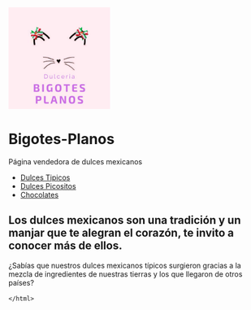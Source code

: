 <img src="Milogotipo.png" width="200" height="200" />  </center> <h1>  Bigotes-Planos  </h1> </center>

Página vendedora de dulces mexicanos

<ul>
<li><a href="#">Dulces Tipicos</a></li>
<li><a href="#">Dulces Picositos</a></li>
<li><a href="#">Chocolates</a></li>
</ul>


<html>
	<h2>Los dulces mexicanos son una tradición y un manjar que te alegran el corazón, te invito a conocer más de ellos.</h2>
    <p> ¿Sabías que nuestros dulces mexicanos típicos surgieron gracias a la mezcla de ingredientes de nuestras tierras y los que llegaron de otros países? </p>
    
	</html>
